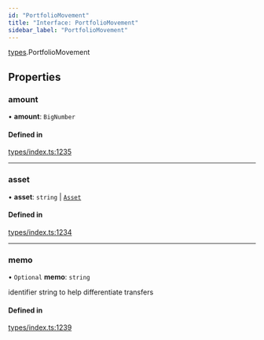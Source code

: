 ```yaml
---
id: "PortfolioMovement"
title: "Interface: PortfolioMovement"
sidebar_label: "PortfolioMovement"
---
```


[types](../../../modules/Types/Types.md).PortfolioMovement

## Properties

### amount

• **amount**: `BigNumber`

#### Defined in

[types/index.ts:1235](https://github.com/PolymeshAssociation/polymesh-sdk/blob/5a778578/src/types/index.ts#L1235)

___

### asset

• **asset**: `string` \| [`Asset`](../../../classes/API/Entities/Asset/Asset.md)

#### Defined in

[types/index.ts:1234](https://github.com/PolymeshAssociation/polymesh-sdk/blob/5a778578/src/types/index.ts#L1234)

___

### memo

• `Optional` **memo**: `string`

identifier string to help differentiate transfers

#### Defined in

[types/index.ts:1239](https://github.com/PolymeshAssociation/polymesh-sdk/blob/5a778578/src/types/index.ts#L1239)
